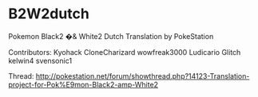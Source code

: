 B2W2dutch
=======

Pokemon Black2 �& White2 Dutch Translation by PokeStation

Contributors:
Kyohack
CloneCharizard
wowfreak3000
Ludicario
Glitch
kelwin4
svensonic1

Thread: http://pokestation.net/forum/showthread.php?14123-Translation-project-for-Pok%E9mon-Black2-amp-White2